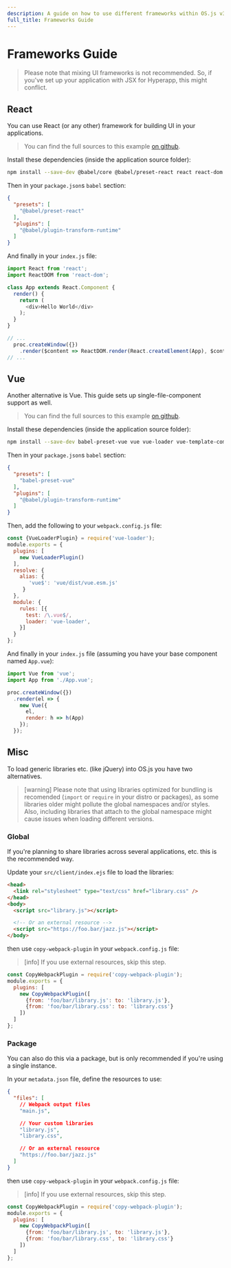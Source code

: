 ```yaml
---
description: A guide on how to use different frameworks within OS.js v3
full_title: Frameworks Guide
---
```


# Frameworks Guide

> Please note that mixing UI frameworks is not recommended. So, if you've set up your application with JSX for Hyperapp, this might conflict.

## React

You can use React (or any other) framework for building UI in your applications.

> You can find the full sources to this example [on github](https://github.com/os-js/osjs-example-react-application).

Install these dependencies (inside the application source folder):

```bash
npm install --save-dev @babel/core @babel/preset-react react react-dom
```

Then in your `package.json`s `babel` section:

```json
{
  "presets": [
    "@babel/preset-react"
  ],
  "plugins": [
    "@babel/plugin-transform-runtime"
  ]
}
```

And finally in your `index.js` file:

```javascript
import React from 'react';
import ReactDOM from 'react-dom';

class App extends React.Component {
  render() {
    return (
      <div>Hello World</div>
    );
  }
}

// ...
  proc.createWindow({})
    .render($content => ReactDOM.render(React.createElement(App), $content));
// ...
```

## Vue

Another alternative is Vue. This guide sets up single-file-component support as well.

> You can find the full sources to this example [on github](https://github.com/os-js/osjs-example-vue-application).

Install these dependencies (inside the application source folder):

```bash
npm install --save-dev babel-preset-vue vue vue-loader vue-template-compiler webpack
```

Then in your `package.json`s `babel` section:

```json
{
  "presets": [
    "babel-preset-vue"
  ],
  "plugins": [
    "@babel/plugin-transform-runtime"
  ]
}
```

Then, add the following to your `webpack.config.js` file:

```javascript
const {VueLoaderPlugin} = require('vue-loader');
module.exports = {
  plugins: [
    new VueLoaderPlugin()
  ],
  resolve: {
    alias: {
       'vue$': 'vue/dist/vue.esm.js'
     }
  },
  module: {
    rules: [{
      test: /\.vue$/,
      loader: 'vue-loader',
    }]
  }
};
```

And finally in your `index.js` file (assuming you have your base component named `App.vue`):

```javascript
import Vue from 'vue';
import App from './App.vue';

proc.createWindow({})
  .render(el => {
    new Vue({
      el,
      render: h => h(App)
    });
  });
```

## Misc

To load generic libraries etc. (like jQuery) into OS.js you have two alternatives.

> [warning] Please note that using libraries optimized for bundling is recomended (`import` or `require` in your distro or packages), as some libraries older might pollute the global namespaces and/or styles. Also, including libraries that attach to the global namespace might cause issues when loading different versions.

### Global

If you're planning to share libraries across several applications, etc. this is the recommended way.

Update your `src/client/index.ejs` file to load the libraries:

```html
<head>
  <link rel="stylesheet" type="text/css" href="library.css" />
</head>
<body>
  <script src="library.js"></script>

  <!-- Or an external resource -->
  <script src="https://foo.bar/jazz.js"></script>
</body>
```

then use `copy-webpack-plugin` in your `webpack.config.js` file:

> [info] If you use external resources, skip this step.

```javascript
const CopyWebpackPlugin = require('copy-webpack-plugin');
module.exports = {
  plugins: [
    new CopyWebpackPlugin([
      {from: 'foo/bar/library.js': to: 'library.js'},
      {from: 'foo/bar/library.css': to: 'library.css'}
    ])
  ]
};
```

### Package

You can also do this via a package, but is only recommended if you're using a single instance.

In your `metadata.json` file, define the resources to use:

```json
{
  "files": [
    // Webpack output files
    "main.js",

    // Your custom libraries
    "library.js",
    "library.css",

    // Or an external resource
    "https://foo.bar/jazz.js"
  ]
}
```

then use `copy-webpack-plugin` in your `webpack.config.js` file:

> [info] If you use external resources, skip this step.

```javascript
const CopyWebpackPlugin = require('copy-webpack-plugin');
module.exports = {
  plugins: [
    new CopyWebpackPlugin([
      {from: 'foo/bar/library.js', to: 'library.js'},
      {from: 'foo/bar/library.css', to: 'library.css'}
    ])
  ]
};
```
